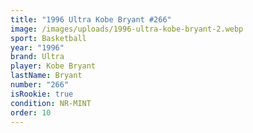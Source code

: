 ```yaml
---
title: "1996 Ultra Kobe Bryant #266"
image: /images/uploads/1996-ultra-kobe-bryant-2.webp
sport: Basketball
year: "1996"
brand: Ultra
player: Kobe Bryant
lastName: Bryant
number: "266"
isRookie: true
condition: NR-MINT
order: 10
---
```

